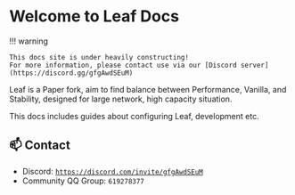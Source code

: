 # Welcome to Leaf Docs

!!! warning

    This docs site is under heavily constructing!
    For more information, please contact use via our [Discord server](https://discord.gg/gfgAwdSEuM)

Leaf is a Paper fork, aim to find balance between Performance, Vanilla, and Stability, designed for large network, high capacity situation.

This docs includes guides about configuring Leaf, development etc.

## 📫 Contact
- Discord: [`https://discord.com/invite/gfgAwdSEuM`](https://discord.com/invite/gfgAwdSEuM)
- Community QQ Group: `619278377`
